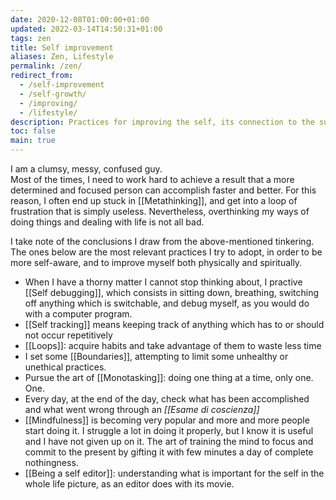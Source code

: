 ```yaml
---
date: 2020-12-08T01:00:00+01:00
updated: 2022-03-14T14:50:31+01:00
tags: zen
title: Self improvement
aliases: Zen, Lifestyle
permalink: /zen/
redirect_from:
  - /self-improvement
  - /self-growth/
  - /improving/
  - /lifestyle/
description: Practices for improving the self, its connection to the surrounding environment and living life in the best possible way
toc: false
main: true
---
```

I am a clumsy, messy, confused guy.  
Most of the times, I need to work hard to achieve a result that a more determined and focused person can accomplish faster and better. For this reason, I often end up stuck in [[Metathinking]], and get into a loop of frustration that is simply useless. Nevertheless, overthinking my ways of doing things and dealing with life is not all bad.

I take note of the conclusions I draw from the above-mentioned tinkering.  
The ones below are the most relevant practices I try to adopt, in order to be more self-aware, and to improve myself both physically and spiritually.

- When I have a thorny matter I cannot stop thinking about, I practive [[Self debugging]], which consists in sitting down, breathing, switching off anything which is switchable, and debug myself, as you would do with a computer program.
- [[Self tracking]] means keeping track of anything which has to or should not occur repetitively
- [[Loops]]: acquire habits and take advantage of them to waste less time
- I set some [[Boundaries]], attempting to limit some unhealthy or unethical practices.
- Pursue the art of [[Monotasking]]: doing one thing at a time, only one. One.
- Every day, at the end of the day, check what has been accomplished and what went wrong through an <i lang='it'>[[Esame di coscienza]]</i>
- [[Mindfulness]] is becoming very popular and more and more people start doing it. I struggle a lot in doing it properly, but I know it is useful and I have not given up on it. The art of training the mind to focus and commit to the present by gifting it with few minutes a day of complete nothingness.
- [[Being a self editor]]: understanding what is important for the self in the whole life picture, as an editor does with its movie.